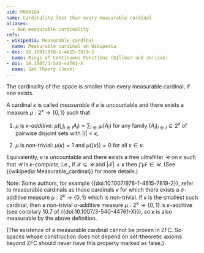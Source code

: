 ```yaml
---
uid: P000164
name: Cardinality less than every measurable cardinal
aliases:
  - Non-measurable cardinality
refs:
- wikipedia: Measurable_cardinal
  name: Measurable cardinal on Wikipedia
- doi: 10.1007/978-1-4615-7819-2
  name: Rings of Continuous Functions (Gillman and Jerison)
- doi: 10.1007/3-540-44761-X
  name: Set Theory (Jech)
---
```


The cardinality of the space is smaller than every measurable cardinal, if one exists.

A cardinal $\kappa$ is called *measurable* if $\kappa$ is uncountable and there exists a measure $\mu:2^\kappa\to \{0, 1\}$ such that 

1. $\mu$ is *$\kappa$-additive*: $\mu(\bigcup_{i\in I} A_i) = \sum_{i\in I} \mu(A_i)$ for any family $(A_i)_{i\in I}\subseteq 2^\kappa$ of pairwise disjoint sets with $|I| < \kappa$,

2. $\mu$ is non-trivial: $\mu(\kappa) = 1$ and $\mu(\{x\}) = 0$ for all $x\in \kappa$. 

Equivalently, $\kappa$ is uncountable and there exists a free ultrafilter $\mathcal{U}$ on $\kappa$ such that $\mathcal{U}$ is *$\kappa$-complete*, i.e., if $\mathcal{F}\subseteq \mathcal{U}$ and $|\mathcal{F}| < \kappa$ then $\bigcap\mathcal{F}\in \mathcal{U}$. (See {{wikipedia:Measurable_cardinal}} for more details.)

Note: Some authors, for example {{doi:10.1007/978-1-4615-7819-2}}, refer to measurable cardinals as those cardinals $\kappa$ for which there exists a $\sigma$-additive measure $\mu:2^\kappa\to \{0, 1\}$ which is non-trivial. If $\kappa$ is the smallest such cardinal, then a non-trivial $\sigma$-additive measure $\mu:2^\kappa\to \{0, 1\}$ is $\kappa$-additive (see corollary 10.7 of {{doi:10.1007/3-540-44761-X}}), so $\kappa$ is also measurable by the above definition.

(The existence of a measurable cardinal cannot be proven in ZFC.
So spaces whose construction does not depend on set-theoretic axioms beyond ZFC should never have this property marked as false.)
